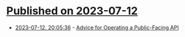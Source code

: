# [Published on 2023-07-12](index.md)

* [2023-07-12, 20:05:36](https://lobste.rs/s/9jgl9k/advice_for_operating_public_facing_api) - [Advice for Operating a Public-Facing API](https://jcs.org/2023/07/12/api)
